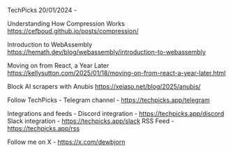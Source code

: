 TechPicks 20/01/2024 -

Understanding How Compression Works
https://cefboud.github.io/posts/compression/

Introduction to WebAssembly
https://hemath.dev/blog/webassembly/introduction-to-webassembly

Moving on from React, a Year Later
https://kellysutton.com/2025/01/18/moving-on-from-react-a-year-later.html

Block AI scrapers with Anubis
https://xeiaso.net/blog/2025/anubis/

Follow TechPicks -
Telegram channel - https://techpicks.app/telegram

Integrations and feeds -
Discord integration - https://techpicks.app/discord
Slack integration - https://techpicks.app/slack
RSS Feed - https://techpicks.app/rss

Follow me on X - https://x.com/dewbjorn